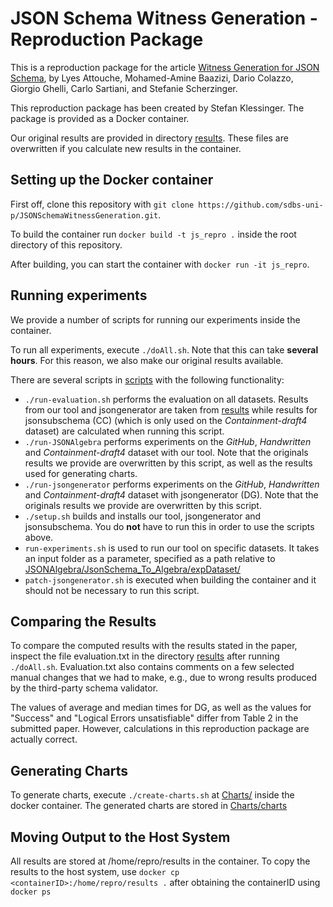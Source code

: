 # JSON Schema Witness Generation - Reproduction Package

This is a reproduction package for the article [Witness Generation for JSON Schema](http://arxiv.org/abs/2202.12849),
by Lyes Attouche, Mohamed-Amine Baazizi, Dario Colazzo, Giorgio Ghelli, Carlo Sartiani, and Stefanie Scherzinger.

This reproduction package has been created by Stefan Klessinger.
The package is provided as a Docker container.

Our original results are provided in directory [results](artifacts/results). These files are overwritten if you calculate new results in the container. 

## Setting up the Docker container
First off, clone this repository with 
``git clone https://github.com/sdbs-uni-p/JSONSchemaWitnessGeneration.git``. 

To build the container run ``docker build -t js_repro .`` inside the root directory of this repository.

After building, you can start the container with ``docker run -it js_repro``. 

## Running experiments
We provide a number of scripts for running our experiments inside the container.

To run all experiments, execute ``./doAll.sh``. Note that this can take **several hours**.
For this reason, we also make our original results available. 


There are several scripts in [scripts](artifacts/scripts) with the following functionality:
* ``./run-evaluation.sh`` performs the evaluation on all datasets. Results from our tool and jsongenerator are taken from [results](artifacts/results) while results for jsonsubschema (CC) (which is only used on the *Containment-draft4* dataset) are calculated when running this script.
* ``./run-JSONAlgebra`` performs experiments on the *GitHub*, *Handwritten* and *Containment-draft4* dataset with our tool. Note that the originals results we provide are overwritten by this script, as well as the results used for generating charts.
* ``./run-jsongenerator`` performs experiments on the *GitHub*, *Handwritten* and *Containment-draft4* dataset with jsongenerator (DG). Note that the originals results we provide are overwritten by this script.
* ``./setup.sh`` builds and installs our tool, jsongenerator and jsonsubschema. You do **not** have to run this in order to use the scripts above.
* ``run-experiments.sh`` is used to run our tool on specific datasets. It takes an input folder as a parameter, specified as a path relative to [JSONAlgebra/JsonSchema_To_Algebra/expDataset/](artifacts/JSONAlgebra/JsonSchema_To_Algebra/expDataset/)
* ``patch-jsongenerator.sh`` is executed when building the container and it should not be necessary to run this script.

## Comparing the Results
To compare the computed results with the results stated in the paper, inspect the file evaluation.txt in the directory [results](artifacts/results) after running ``./doAll.sh``. Evaluation.txt also contains comments on a few selected manual changes that we had to make, e.g., due to wrong results produced by the third-party schema validator.

The values of average and median times for DG, as well as the values for "Success" and "Logical Errors unsatisfiable" differ from Table 2 in the submitted paper. However, calculations in this reproduction package are actually correct.

## Generating Charts
To generate charts, execute ``./create-charts.sh`` at [Charts/](artifacts/Charts) inside the docker container. The generated charts are stored in [Charts/charts](artifacts/Charts/charts)

## Moving Output to the Host System
All results are stored at /home/repro/results in the container. To copy the results to the host system, use ``docker cp <containerID>:/home/repro/results .`` after obtaining the containerID using ``docker ps``
